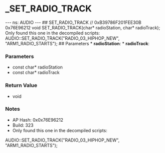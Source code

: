 # _SET_RADIO_TRACK

--- ns: AUDIO --- ## SET_RADIO_TRACK  // 0xB39786F201FEE30B 0x76E96212 void SET_RADIO_TRACK(char* radioStation, char* radioTrack);  Only found this one in the decompiled scripts: AUDIO::SET_RADIO_TRACK("RADIO_03_HIPHOP_NEW", "ARM1_RADIO_STARTS");  ## Parameters * **radioStation**: * **radioTrack**:

### Parameters
* const char* radioStation
* const char* radioTrack

### Return Value
* void

### Notes
* AP Hash: 0x0x76E96212
* Build: 323
* Only found this one in the decompiled scripts:

AUDIO::SET_RADIO_TRACK("RADIO_03_HIPHOP_NEW", "ARM1_RADIO_STARTS");


